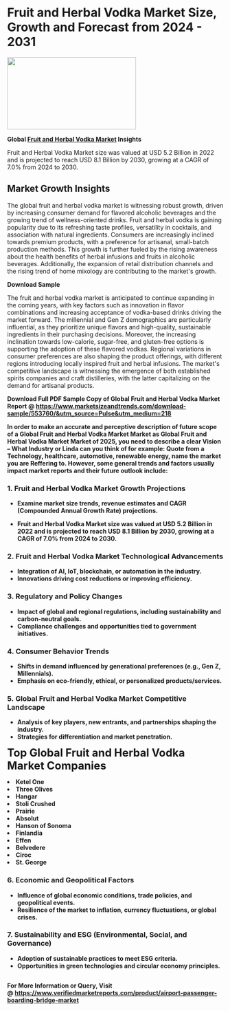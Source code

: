 <H1>Fruit and Herbal Vodka Market Size, Growth and Forecast from 2024 - 2031</H1><img class="aligncenter size-medium wp-image-584254" src="https://thirdeyenews.in/wp-content/uploads/2024/09/Global-Market-Research-300x168.jpeg" alt="" width="300" height="168" /><p><strong>Global&nbsp;<a href="https://www.marketsizeandtrends.com/download-sample/553760/&amp;utm_source=Pulse&amp;utm_medium=218">Fruit and Herbal Vodka Market</a> Insights</strong></p><p>Fruit and Herbal Vodka Market size was valued at USD 5.2 Billion in 2022 and is projected to reach USD 8.1 Billion by 2030, growing at a CAGR of 7.0% from 2024 to 2030.</p><p><h2>Market Growth Insights</h2> <p>The global fruit and herbal vodka market is witnessing robust growth, driven by increasing consumer demand for flavored alcoholic beverages and the growing trend of wellness-oriented drinks. Fruit and herbal vodka is gaining popularity due to its refreshing taste profiles, versatility in cocktails, and association with natural ingredients. Consumers are increasingly inclined towards premium products, with a preference for artisanal, small-batch production methods. This growth is further fueled by the rising awareness about the health benefits of herbal infusions and fruits in alcoholic beverages. Additionally, the expansion of retail distribution channels and the rising trend of home mixology are contributing to the market's growth.</p> <p><strong>Download Sample</strong></p> <p>The fruit and herbal vodka market is anticipated to continue expanding in the coming years, with key factors such as innovation in flavor combinations and increasing acceptance of vodka-based drinks driving the market forward. The millennial and Gen Z demographics are particularly influential, as they prioritize unique flavors and high-quality, sustainable ingredients in their purchasing decisions. Moreover, the increasing inclination towards low-calorie, sugar-free, and gluten-free options is supporting the adoption of these flavored vodkas. Regional variations in consumer preferences are also shaping the product offerings, with different regions introducing locally inspired fruit and herbal infusions. The market's competitive landscape is witnessing the emergence of both established spirits companies and craft distilleries, with the latter capitalizing on the demand for artisanal products.</p> <p><strong></p><p><span class=""><strong>Download Full PDF Sample Copy of Global Fruit and Herbal Vodka Market Report</strong> @ <a href="https://www.marketsizeandtrends.com/download-sample/553760/&amp;utm_source=Pulse&amp;utm_medium=218" target="_blank">https://www.marketsizeandtrends.com/download-sample/553760/&amp;utm_source=Pulse&amp;utm_medium=218</a></span></p><p>In order to make an accurate and perceptive description of future scope of a Global&nbsp;Fruit and Herbal Vodka Market Market as Global&nbsp;Fruit and Herbal Vodka Market Market of 2025, you need to describe a clear Vision &ndash; What Industry or Linda can you think of for example: Quote from a Technology, healthcare, automotive, renewable energy, name the market you are Reffering to. However, some general trends and factors usually impact market reports and their future outlook include:</p><h3>1.&nbsp;<strong>Fruit and Herbal Vodka Market Growth Projections</strong></h3><ul><li>Examine market size trends, revenue estimates and CAGR (Compounded Annual Growth Rate) projections.</li><li><p>Fruit and Herbal Vodka Market size was valued at USD 5.2 Billion in 2022 and is projected to reach USD 8.1 Billion by 2030, growing at a CAGR of 7.0% from 2024 to 2030.</p></li></ul><h3>2.&nbsp;<strong>Fruit and Herbal Vodka Market Technological Advancements</strong></h3><ul><li>Integration of AI, IoT, blockchain, or automation in the industry.</li><li>Innovations driving cost reductions or improving efficiency.</li></ul><h3>3.&nbsp;<strong>Regulatory and Policy Changes</strong></h3><ul><li>Impact of global and regional regulations, including sustainability and carbon-neutral goals.</li><li>Compliance challenges and opportunities tied to government initiatives.</li></ul><h3>4.&nbsp;<strong>Consumer Behavior Trends</strong></h3><ul><li>Shifts in demand influenced by generational preferences (e.g., Gen Z, Millennials).</li><li>Emphasis on eco-friendly, ethical, or personalized products/services.</li></ul><h3>5.&nbsp;<strong>Global Fruit and Herbal Vodka Market Competitive Landscape</strong></h3><ul><li>Analysis of key players, new entrants, and partnerships shaping the industry.</li><li>Strategies for differentiation and market penetration.</li></ul><p data-pm-slice="1 1 []"><span style="color: inherit; font-family: inherit; font-size: 25px;">Top Global Fruit and Herbal Vodka Market Companies</span></p><div class="" data-test-id=""><p><li>Ketel One</li><li> Three Olives</li><li> Hangar</li><li> Stoli Crushed</li><li> Prairie</li><li> Absolut</li><li> Hanson of Sonoma</li><li> Finlandia</li><li> Effen</li><li> Belvedere</li><li> Ciroc</li><li> St. George</li></p></div><h3>6.&nbsp;<strong>Economic and Geopolitical Factors</strong></h3><ul><li>Influence of global economic conditions, trade policies, and geopolitical events.</li><li>Resilience of the market to inflation, currency fluctuations, or global crises.</li></ul><h3>7.&nbsp;<strong>Sustainability and ESG (Environmental, Social, and Governance)</strong></h3><ul><li>Adoption of sustainable practices to meet ESG criteria.</li><li>Opportunities in green technologies and circular economy principles.</li></ul><h2><strong style="font-size: 14px;">For More Information or Query, Visit @&nbsp;</strong><a style="background-color: #ffffff; font-size: 14px;" href="https://www.marketsizeandtrends.com/report/fruit-and-herbal-vodka-market/" target="_blank">https://www.verifiedmarketreports.com/product/airport-passenger-boarding-bridge-market</a></h2>
